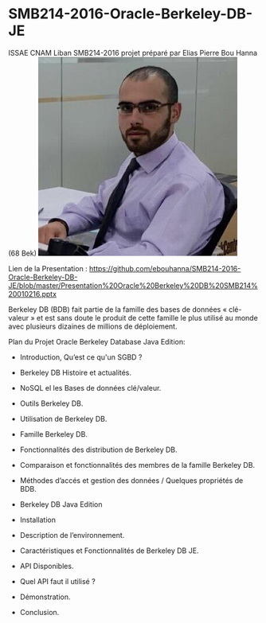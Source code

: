 # SMB214-2016-Oracle-Berkeley-DB-JE
ISSAE CNAM Liban SMB214-2016 projet préparé par Elias Pierre Bou Hanna (68 Bek)
 ![My Photo](https://github.com/ebouhanna/SMB214-2016-Oracle-Berkeley-DB-JE/blob/master/Elias%20Bou%20Hanna.jpg)
 
 Lien de la Presentation : https://github.com/ebouhanna/SMB214-2016-Oracle-Berkeley-DB-JE/blob/master/Presentation%20Oracle%20Berkeley%20DB%20SMB214%20010216.pptx

Berkeley DB (BDB) fait partie de la famille des bases de données « clé-valeur » et est sans doute le produit de cette famille le plus utilisé au monde avec plusieurs dizaines de millions de déploiement. 


Plan du Projet Oracle Berkeley Database Java Edition:

- Introduction, Qu’est ce qu'un SGBD ?

- Berkeley DB Histoire et actualités.

- NoSQL el les Bases de données clé/valeur.

- Outils Berkeley DB.

- Utilisation de Berkeley DB.

- Famille Berkeley DB.

- Fonctionnalités des distribution de Berkeley DB.

- Comparaison et fonctionnalités des membres de la famille Berkeley DB.

- Méthodes d’accés et gestion des données / Quelques propriétés de BDB.

- Berkeley DB Java Edition 

- Installation

- Description de l’environnement.

- Caractéristiques et Fonctionnalités de Berkeley DB JE.

- API Disponibles.

- Quel API faut il utilisé ?

- Démonstration.

- Conclusion.

